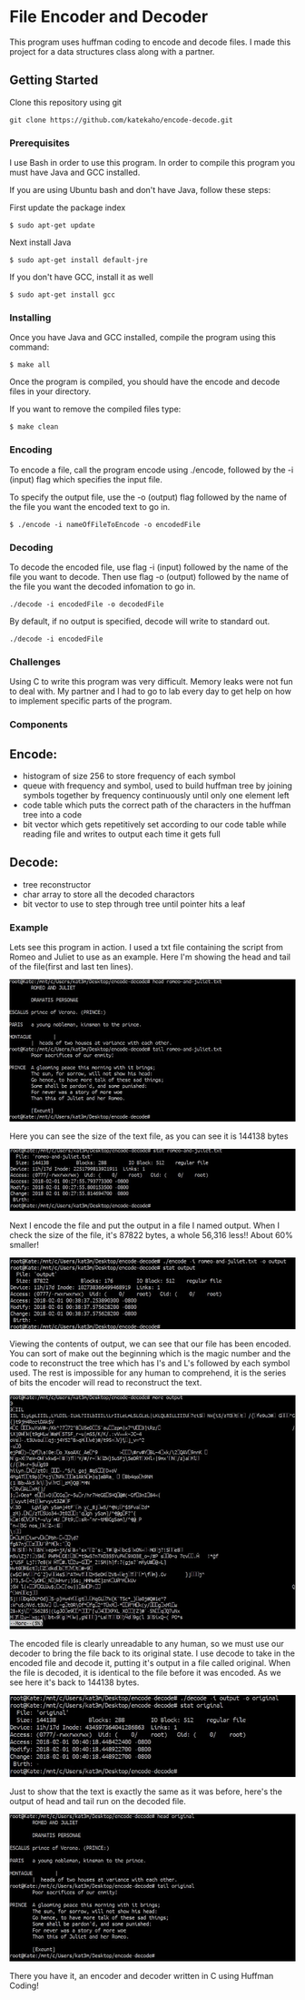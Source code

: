 # File Encoder and Decoder

This program uses huffman coding to encode and decode files. I made this project for a data structures class along with a partner.

## Getting Started

Clone this repository using git

```
git clone https://github.com/katekaho/encode-decode.git
```

### Prerequisites

I use Bash in order to use this program.
In order to compile this program you must have Java and GCC installed.

If you are using Ubuntu bash and don't have Java, follow these steps:

First update the package index
```
$ sudo apt-get update
```

Next install Java
```
$ sudo apt-get install default-jre
```

If you don't have GCC, install it as well

```
$ sudo apt-get install gcc
```

### Installing

Once you have Java and GCC installed, compile the program using this command:

```
$ make all
```

Once the program is compiled, you should have the encode and decode files in your directory.

If you want to remove the compiled files type:

```
$ make clean
```


### Encoding

To encode a file, call the program encode using ./encode, followed by the -i (input) flag which specifies the input file.

To specify the output file, use the -o (output) flag followed by the name of the file you want the encoded text to go in. 

```
$ ./encode -i nameOfFileToEncode -o encodedFile
```


### Decoding

To decode the encoded file, use flag -i (input) followed by the name of the file you want to decode.
Then use flag -o (output) followed by the name of the file you want the decoded infomation to go in.

```
./decode -i encodedFile -o decodedFile
```

By default, if no output is specified, decode will write to standard out.

```
./decode -i encodedFile
```

### Challenges

Using C to write this program was very difficult. Memory leaks were not fun to deal with. My partner and I had to go to lab every day to get help on how to implement specific parts of the program.

### Components
## Encode: 
- histogram of size 256 to store frequency of each symbol
- queue with frequency and symbol, used to build huffman tree by joining symbols together by frequency continuously until only one element left
- code table which puts the correct path of the characters in the huffman tree into a code
- bit vector which gets repetitively set according to our code table while reading file and writes to output each time it gets full

## Decode:
- tree reconstructor
- char array to store all the decoded charactors
- bit vector to use to step through tree until pointer hits a leaf

### Example
Lets see this program in action. I used a txt file containing the script from Romeo and Juliet to use as an example. Here I'm showing the head and tail of the file(first and last ten lines).

![text](./images/text.JPG)

Here you can see the size of the text file, as you can see it is 144138 bytes

![size](./images/size.JPG)

Next I encode the file and put the output in a file I named output. When I check the size of the file, it's 87822 bytes, a whole 56,316 less!! About 60% smaller! 

![encoded size](./images/encodedsize.JPG)

Viewing the contents of output, we can see that our file has been encoded. You can sort of make out the beginning which is the magic number and the code to reconstruct the tree which has I's and L's followed by each symbol used. The rest is impossible for any human to comprehend, it is the series of bits the encoder will read to reconstruct the text.

![encoded text](./images/encodedtext.JPG)

The encoded file is clearly unreadable to any human, so we must use our decoder to bring the file back to its original state. I use decode to take in the encoded file and decode it, putting it's output in a file called original. When the file is decoded, it is identical to the file before it was encoded. As we see here it's back to 144138 bytes.

![decoded size](./images/decodedsize.JPG)

Just to show that the text is exactly the same as it was before, here's the output of head and tail run on the decoded file.

![decoded text](./images/decodedtext.JPG)

There you have it, an encoder and decoder written in C using Huffman Coding!











